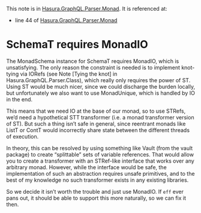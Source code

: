 This note is in [Hasura.GraphQL.Parser.Monad](https://github.com/hasura/graphql-engine/blob/master/server/src-lib/Hasura/GraphQL/Parser/Monad.hs#L100).
It is referenced at:
  - line 44 of [Hasura.GraphQL.Parser.Monad](https://github.com/hasura/graphql-engine/blob/master/server/src-lib/Hasura/GraphQL/Parser/Monad.hs#L44)

# SchemaT requires MonadIO

The MonadSchema instance for SchemaT requires MonadIO, which is unsatisfying.
The only reason the constraint is needed is to implement knot-tying via IORefs
(see Note [Tying the knot] in Hasura.GraphQL.Parser.Class), which really only
requires the power of ST. Using ST would be much nicer, since we could discharge
the burden locally, but unfortunately we also want to use MonadUnique, which
is handled by IO in the end.

This means that we need IO at the base of our monad, so to use STRefs, we’d need
a hypothetical STT transformer (i.e. a monad transformer version of ST). But
such a thing isn’t safe in general, since reentrant monads like ListT or ContT
would incorrectly share state between the different threads of execution.

In theory, this can be resolved by using something like Vault (from the vault
package) to create “splittable” sets of variable references. That would allow
you to create a transformer with an STRef-like interface that works over any
arbitrary monad. However, while the interface would be safe, the implementation
of such an abstraction requires unsafe primitives, and to the best of my
knowledge no such transformer exists in any existing libraries.

So we decide it isn’t worth the trouble and just use MonadIO. If `eff` ever pans
out, it should be able to support this more naturally, so we can fix it then.

